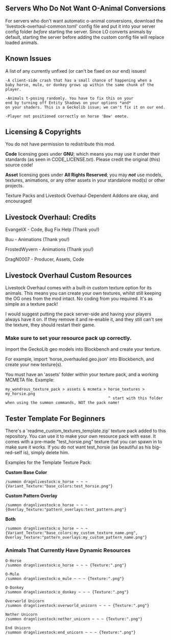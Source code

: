 ## Servers Who Do Not Want O-Animal Conversions
For servers who don't want automatic o-animal conversions,
download the 'livestock-overhaul-common.toml' config file
and put it into your server config folder *before*
starting the server. Since LO converts animals by default,
starting the server before adding the custom config file
will replace loaded animals.

## Known Issues
A list of any currently unfixed (or can't be fixed on our end) issues!

```
-A client-side crash that has a small chance of happening when a
baby horse, mule, or donkey grows up within the same chunk of the player.

-Animals t-posing randomly. You have to fix this on your
end by turning off Entity Shadows on your options *and*
on your shaders. This is a Geckolib issue; we can't fix it on our end.

-Player not positioned correctly on horse 'Bow' emote. 
```

## Licensing & Copyrights

You do not have permission to redistribute this mod. 

**Code** licensing goes under **GNU**; which means you may use it under their standards (as seen in CODE_LICENSE.txt).
Please credit the original (this) source code!

**Asset** licensing goes under **All Rights Reserved**; 
you may ***not*** use models, textures, animations, or any other assets in your standalone mod(s) or other projects.

Texture Packs and Livestock Overhaul-Dependent Addons are okay, and encouraged!


## Livestock Overhaul: Credits

EvangeliX - Code, Bug Fix Help (Thank you!)

Buu - Animations (Thank you!)

FrostedWyvern - Animations (Thank you!)

DragN0007 - Producer, Assets, Code

## Livestock Overhaul Custom Resources
Livestock Overhaul comes with a built-in custom texture option for its animals.
This means you can create your own textures, whilst still keeping the OG ones from the mod intact.
No coding from you required. It's as simple as a texture pack!

I would suggest putting the pack server-side and having your players always have it on. If they remove it
and re-enable it, and they still can't see the texture, they should restart their game.

### Make sure to set your resource pack up correctly.
Import the GeckoLib geo models into Blockbench and create your texture.

For example, import 'horse_overhauled.geo.json' into Blockbench, and create your new texture(s).

You must have an 'assets' folder within your texture pack, and a working MCMETA file. Example:

```
my_wondrous_texture_pack > assets & mcmeta > horse_textures > my_horsie.png
                                             ^ start with this folder when using the summon commands, NOT the pack name!
```

## Tester Template For Beginners

There's a 'readme_custom_textures_template.zip' texture pack added to this repository. You can use it to make your own
resource pack with ease. It comes with a pre-made "test_horsie.png" texture that you can spawn in to make sure it works.
If you do not want test_horsie (as beautiful as his big-red-self is), simply delete him. 

Examples for the Template Texture Pack:

**Custom Base Color**
```
/summon dragnlivestock:o_horse ~ ~ ~ {Variant_Texture:"base_colors:test_horsie.png"} 
```
**Custom Pattern Overlay**
```
/summon dragnlivestock:o_horse ~ ~ ~ {Overlay_Texture:"pattern_overlays:test_pattern.png"} 
```
**Both**
```
/summon dragnlivestock:o_horse ~ ~ ~ {Variant_Texture:"base_colors:my_custom_texture_name.png", Overlay_Texture:"pattern_overlays:my_custom_pattern_name.png"}
```

### Animals That Currently Have Dynamic Resources

```
O-Horse
/summon dragnlivestock:o_horse ~ ~ ~ {Texture:".png"}

O-Mule
/summon dragnlivestock:o_mule ~ ~ ~ {Texture:".png"}

O-Donkey
/summon dragnlivestock:o_donkey ~ ~ ~ {Texture:".png"}

Overworld Unicorn
/summon dragnlivestock:overworld_unicorn ~ ~ ~ {Texture:".png"}

Nether Unicorn
/summon dragnlivestock:nether_unicorn ~ ~ ~ {Texture:".png"}

End Unicorn
/summon dragnlivestock:end_unicorn ~ ~ ~ {Texture:".png"}
```
